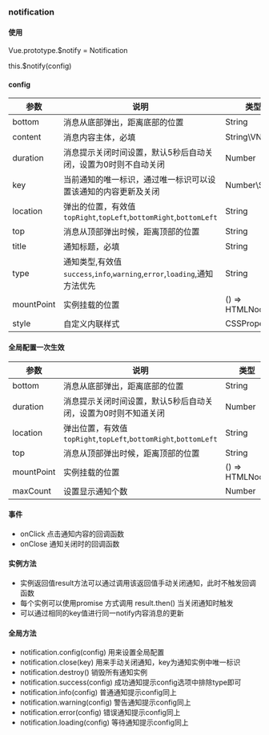 ### notification

#### 使用
Vue.prototype.$notify = Notification

this.$notify(config)

#### config
  参数 | 说明 | 类型 | 默认 | 版本 
  --- | --- | ---- | --- | ----
  bottom | 消息从底部弹出，距离底部的位置 | String | '16px' | v1.0.0
  content | 消息内容主体，必填 | String\VNode | - | v1.0.0
  duration | 消息提示关闭时间设置，默认5秒后自动关闭，设置为0时则不自动关闭 | Number | 5 | v1.0.0
  key | 当前通知的唯一标识，通过唯一标识可以设置该通知的内容更新及关闭 | Number\String | - | v1.0.0
  location | 弹出的位置，有效值`topRight`,`topLeft`,`bottomRight`,`bottomLeft` | String | 'topRight' | v1.0.0
  top | 消息从顶部弹出时候，距离顶部的位置 | String | '16px' | v1.0.0
  title | 通知标题，必填 | String | - | v1.0.0
  type | 通知类型,有效值`success`,`info`,`warning`,`error`,`loading`,通知方法优先 | String |  'info' | v1.0.0
  mountPoint | 实例挂载的位置 | () => HTMLNode | () => document.body | v1.0.0 
  style | 自定义内联样式 | CSSProperties | - | v1.0.0

  #### 全局配置一次生效
  参数 | 说明 | 类型 | 默认 | 版本
  --- | --- | --- | --- | ---
  bottom | 消息从底部弹出，距离底部的位置 | String | '16px' | v1.0.0
  duration | 消息提示关闭时间设置，默认5秒后自动关闭，设置为0时则不知道关闭 | Number | 5 | v1.0.0
  location | 弹出位置，有效值`topRight`,`topLeft`,`bottomRight`,`bottomLeft` | String | 'topRight' | v1.0.0
  top | 消息从顶部弹出时候，距离顶部的位置 | String | '16px' | v1.0.0
  mountPoint | 实例挂载的位置 | () => HTMLNode | () => document.body | v1.0.0
  maxCount | 设置显示通知个数 | Number | 5 | v1.0.0

  #### 事件
  - onClick 点击通知内容的回调函数
  - onClose 通知关闭时的回调函数

  #### 实例方法
  - 实例返回值result方法可以通过调用该返回值手动关闭通知，此时不触发回调函数
  - 每个实例可以使用promise 方式调用 result.then() 当关闭通知时触发
  - 可以通过相同的key值进行同一notify内容消息的更新

  #### 全局方法
  - notification.config(config) 用来设置全局配置
  - notification.close(key) 用来手动关闭通知，key为通知实例中唯一标识
  - notification.destroy() 销毁所有通知实例
  - notification.success(config) 成功通知提示config选项中排除type即可
  - notification.info(config) 普通通知提示config同上
  - notification.warning(config) 警告通知提示config同上
  - notification.error(config) 错误通知提示config同上
  - notification.loading(config) 等待通知提示config同上